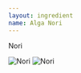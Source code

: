 ```yaml
---
layout: ingredient
name: Alga Nori
---
```


Nori

![Nori](/JapaneseCookbook/assets/images/ingredients/nori-1.jpg)
![Nori](/JapaneseCookbook/assets/images/ingredients/nori-2.jpg)
